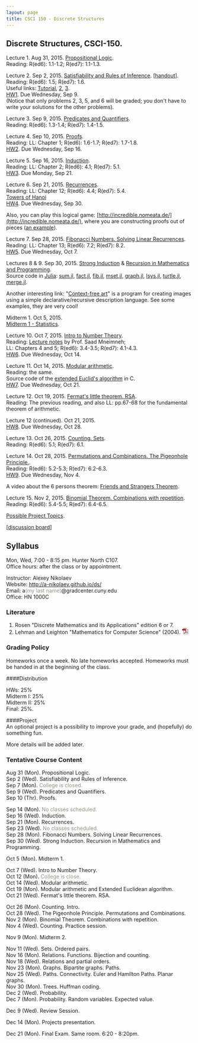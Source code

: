```yaml
---
layout: page
title: CSCI 150 - Discrete Structures
---
```


## Discrete Structures, CSCI-150.

Lecture 1. Aug 31, 2015. [Propositional Logic](/ds/docs/lec1.pdf).   
Reading: R(ed6): 1.1-1.2; R(ed7): 1.1-1.3.   

Lecture 2. Sep 2, 2015. [Satisfiability and Rules of Inference](/ds/docs/lec2.pdf). [[handout](/ds/docs/cc1.pdf)].  
Reading: R(ed6): 1.5; R(ed7): 1.6.  
Useful links:
[Tutorial](http://www.cs.colostate.edu/~cs122/.Fall14/tutorials/tut_3.php),
[2](http://www.millersville.edu/~bikenaga/math-proof/rules-of-inference/rules-of-inference.html),
[3](http://cs.gmu.edu/~henryh/330/Trans-pdf/3.pdf).     
[HW1](/ds/docs/hw1.pdf). Due Wednesday, Sep 9.   
(Notice that only problems 2, 3, 5, and 6 will be graded; you don't have to write your solutions for the other problems).

Lecture 3. Sep 9, 2015. [Predicates and Quantifiers](/ds/docs/lec3.pdf).   
Reading: R(ed6): 1.3-1.4; R(ed7): 1.4-1.5.    

Lecture 4. Sep 10, 2015. [Proofs](/ds/docs/lec4.pdf).  
Reading: LL: Chapter 1; R(ed6): 1.6-1.7; R(ed7): 1.7-1.8.     
[HW2](/ds/docs/hw2.pdf). Due Wednesday, Sep 16. 

Lecture 5. Sep 16, 2015. [Induction](/ds/docs/lec5.pdf).  
Reading: LL: Chapter 2; R(ed6): 4.1; R(ed7): 5.1.    
[HW3](/ds/docs/hw3.pdf). Due Monday, Sep 21.  

Lecture 6. Sep 21, 2015. [Recurrences](/ds/docs/lec6.pdf).    
Reading: LL: Chapter 12; R(ed6): 4.4; R(ed7): 5.4.   
[Towers of Hanoi](http://www.mathsisfun.com/games/towerofhanoi.html)      
[HW4](/ds/docs/hw4.pdf). Due Wednesday, Sep 30.  

Also, you can play this logical game: [http://incredible.nomeata.de/](http://incredible.nomeata.de/), where you are constructing 
proofs out of pieces ([an example](http://i.imgur.com/CFrgtAW.png)).

Lecture 7. Sep 28, 2015. [Fibonacci Numbers. Solving Linear Recurrences](/ds/docs/lec7.pdf).   
Reading: LL: Chapter 13; R(ed6): 7.2; R(ed7): 8.2.   
[HW5](/ds/docs/hw5.pdf). Due Wednesday, Oct 7.  

Lectures 8 & 9. Sep 30, 2015.
[Strong Induction](/ds/docs/lec8.pdf) &
[Recursion in Mathematics and Programming](/ds/docs/lec9.pdf).     
Source code in [Julia](http://julialang.org/):
[sum.jl](/ds/code/sum.jl),
[fact.jl](/ds/code/fact.jl),
[fib.jl](/ds/code/fib.jl),
[mset.jl](/ds/code/mset.jl),
[graph.jl](/ds/code/graph.jl),
[lsys.jl](/ds/code/lsys.jl),
[turtle.jl](/ds/code/turtle.jl),
[merge.jl](/ds/code/merge.jl).    

Another interesting link: "[Context-free art](http://www.contextfreeart.org/)" is a program for creating images 
using a simple declarative/recursive description language. See some examples, they are very cool!

Midterm 1. Oct 5, 2015.    
[Midterm 1 - Statistics](/ds/docs/stats/stats-midterm1.pdf).  

Lecture 10. Oct 7, 2015. [Intro to Number Theory](/ds/docs/lec10.pdf).        
Reading:
[Lecture notes](http://www.cs.hunter.cuny.edu/~saad/courses/dm/notes/note7.pdf) by Prof. Saad Mneimneh;  
LL: Chapters 4 and 5; R(ed6): 3.4-3.5; R(ed7): 4.1-4.3.    
[HW6](/ds/docs/hw6.pdf). Due Wednesday, Oct 14.  

Lecture 11. Oct 14, 2015. [Modular arithmetic](/ds/docs/lec11.pdf).   
Reading: the same.    
Source code of the [extended Euclid's algorithm](http://codepad.org/IOQsqHax) in C.    
[HW7](/ds/docs/hw7.pdf). Due Wednesday, Oct 21.

Lecture 12. Oct 19, 2015. [Fermat's little theorem. RSA](/ds/docs/lec12.pdf).    
Reading: The previous reading, and also LL: pp.67-68 for the fundamental theorem of arithmetic.     

Lecture 12 (continued). Oct 21, 2015.    
[HW8](/ds/docs/hw8.pdf). Due Wednesday, Oct 28.

Lecture 13. Oct 26, 2015. [Counting. Sets](/ds/docs/lec13.pdf).  
Reading: R(ed6): 5.1; R(ed7): 6.1.    

Lecture 14. Oct 28, 2015. [Permutations and Combinations. The Pigeonhole Principle.](/ds/docs/lec14.pdf).      
Reading: R(ed6): 5.2-5.3; R(ed7): 6.2-6.3.     
[HW9](/ds/docs/hw9.pdf). Due Wednesday, Nov 4.

A video about the 6 persons theorem: [Friends and Strangers Theorem](http://www.youtube.com/watch?v=xdiL-ADRTxQ).

Lecture 15. Nov 2, 2015. [Binomial Theorem. Combinations with repetition](/ds/docs/lec15.pdf).    
Reading: R(ed6): 5.4-5.5; R(ed7): 6.4-6.5.     

[Possible Project Topics](/ds/topics.html).    

[[discussion board](/ds/discussion/)]

## Syllabus

Mon, Wed, 7:00 - 8:15 pm. Hunter North C107.  
Office hours: after the class or by appointment.

Instructor: Alexey Nikolaev  
Website: <http://a-nikolaev.github.io/ds/>  
Email: a<span style="color:#969086;">(my last name)</span>@gradcenter.cuny.edu  
Office: HN 1000C  

### Literature
1. Rosen "Discrete Mathematics and its Applications" edition 6 or 7.
2. Lehman and Leighton "Mathematics for Computer Science" (2004).
[![pdf][pdfimg]](/docs/mit-mathcs.pdf)

### Grading Policy
  Homeworks once a week. No late homeworks accepted. Homeworks must be handed in at the beginning of the class.

####Distribution  
  
  HWs: 25%  
  Midterm I: 25%   
  Midterm II: 25%   
  Final: 25%.  

<!--
  The Final is cumulative. *The worst exam out of three will be dropped*, so the total final score is computed as follows:
  
  X = HW * 0.25 + MAX((M1 + M2), (M1 + F), (M2 + F)) * 0.5 * 0.75

  However, you still have to attend and write the final exam,
  even if you already have 100% for the midterms.
-->

####Project    
  An optional project is a possibility to improve your grade, and (hopefully) do something fun.

  More details will be added later.

### Tentative Course Content

Aug 31 (Mon).
Propositional Logic.
<br />
Sep 2 (Wed).
Satisfiability and Rules of Inference.
<br />
Sep 7 (Mon). <span style="color:#969086;">College is closed.</span>
<br />
Sep 9 (Wed).
Predicates and Quantifiers.
<br />
Sep 10 (Thr).
Proofs.

Sep 14 (Mon). <span style="color:#969086;">No classes scheduled.</span>
<br />
Sep 16 (Wed).
Induction.
<br />
Sep 21 (Mon).
Recurrences.
<br />
Sep 23 (Wed). <span style="color:#969086;">No classes scheduled.</span>
<br />
Sep 28 (Mon).
Fibonacci Numbers. Solving Linear Recurrences.
<br />
Sep 30 (Wed).
Strong Induction. Recursion in Mathematics and Programming.


Oct 5 (Mon).
Midterm 1.

Oct 7 (Wed).
Intro to Number Theory.
<br />
Oct 12 (Mon). <span style="color:#969086;">College is close.</span>
<br />
Oct 14 (Wed).
Modular arithmetic.
<br />
Oct 19 (Mon).
Modular arithmetic and Extended Euclidean algorithm.
<br />
Oct 21 (Wed).
Fermat's little theorem. RSA.


Oct 26 (Mon).
Counting. Intro.
<br />
Oct 28 (Wed).
The Pigeonhole Principle. Permutations and Combinations. 
<br />
Nov 2 (Mon).
Binomial Theorem. Combinations with repetition.
<br />
Nov 4 (Wed).
Counting. Practice session. 


Nov 9 (Mon).
Midterm 2.


Nov 11 (Wed).
Sets. Ordered pairs.
<br />
Nov 16 (Mon).
Relations. Functions. Bijection and counting.
<br />
Nov 18 (Wed).
Relations and partial orders. 
<br />
Nov 23 (Mon).
Graphs. Bipartite graphs. Paths.
<br />
Nov 25 (Wed).
Paths. Connectivity. Euler and Hamilton Paths. Planar graphs.
<br />
Nov 30 (Mon).
Trees. Huffman coding.
<br />
Dec 2 (Wed).
Probability.
<br />
Dec 7 (Mon).
Probability. Random variables. Expected value.

Dec 9 (Wed).
Review Session.

Dec 14 (Mon).
Projects presentation.

Dec 21 (Mon). Final Exam. Same room. 6:20 - 8:20pm.

<!--
[HW1](/ds/docs/hw1.pdf). Due Thursday, Jun. 4.   
(Notice that only problems 2, 3, 4, 5, and 6 will be graded; you don't have to write your solutions for the other problems).


Lecture 3. Jun 3, 2015. [Predicates and Quantifiers](/ds/docs/lec3.pdf).   
Reading: R(ed6): 1.3-1.4; R(ed7): 1.4-1.5.    

Lecture 4. Jun 4, 2015. [Proofs](/ds/docs/lec4.pdf).  
Reading: LL: Chapter 1; R(ed6): 1.6-1.7; R(ed7): 1.7-1.8.     
[HW2](/ds/docs/hw2.pdf). Due Monday, Jun. 8. 

Lecture 5. Jun 8, 2015. [Counting. Sets](/ds/docs/lec5.pdf).  
Reading: R(ed6): 5.1; R(ed7): 6.1.    

Lecture 6. Jun 9, 2015. [Permutations and Combinations. The Pigeonhole Principle.](/ds/docs/lec6.pdf).      
Reading: R(ed6): 5.2-5.3; R(ed7): 6.2-6.3.    
[HW3](/ds/docs/hw3.pdf). Due Thrusday, Jun. 11.  

A video about the 6 persons theorem: [Friends and Strangers Theorem](http://www.youtube.com/watch?v=xdiL-ADRTxQ).

Lecture 7. Jun 10, 2015. [Binomial Theorem. Combinations with repetition](/ds/docs/lec7.pdf).    
Reading: R(ed6): 5.4-5.5; R(ed7): 6.4-6.5.     

Lecture 7 (continued). Jun 11, 2015.     
[HW4](/ds/docs/hw4.pdf). Due Monday, Jun. 15.  

Lecture 8. Jun 15, 2015. Counting. Problem solving.
[[problem set with answers](/ds/docs/cc3.pdf)].    

Lecture 9. Jun 16, 2015. [Induction](/ds/docs/lec9.pdf).  
Reading: LL: Chapter 2; R(ed6): 4.1; R(ed7): 5.1.    
[HW5](/ds/docs/hw5.pdf). Due Thursday, Jun. 18.    

Lecture 10. Jun 17, 2015. [Recurrences](/ds/docs/lec10.pdf).    
Reading: LL: Chapter 12; R(ed6): 4.4; R(ed7): 5.4.   
[Towers of Hanoi](http://www.mathsisfun.com/games/towerofhanoi.html)     

Lecture 11. Jun 18, 2015. [Fibonacci Numbers. Solving Linear Recurrences](/ds/docs/lec11.pdf).   
Reading: LL: Chapter 13; R(ed6): 7.2; R(ed7): 8.2.   
[HW6](/ds/docs/hw6.pdf). Due Monday, Jun 22.
(You can use WolframAlpha to check the correctness of your solutions for the linear recurrence problems,
[example1](http://www.wolframalpha.com/input/?i=f%280%29+%3D+1%3B+f%281%29+%3D+-1%3B+f%28n%29+%3D+f%28n-2%29),
[example2](http://www.wolframalpha.com/input/?i=f%280%29+%3D+3%2C+f%281%29+%3D+1%2C+f%28n%29+%3D+4f%28n+%E2%88%92+1%29+%2B+21f%28n+%E2%88%92+2%29)).

[example2](http://www.wolframalpha.com/input/?i=f%281%29+%3D+10%2C+f%282%29+%3D+%E2%88%922%2C+f%28n%29+%3D+f%28n+%E2%88%92+1%29+%2B+12f%28n+%E2%88%92+2%29)) 

Lecture 13. Jun 22, 2015. [Recursion in Mathematics and Programming](/ds/docs/lec13.pdf).     
Source code in [Julia](http://julialang.org/):
[sum.jl](/ds/code/sum.jl),
[fact.jl](/ds/code/fact.jl),
[fib.jl](/ds/code/fib.jl),
[mset.jl](/ds/code/mset.jl),
[graph.jl](/ds/code/graph.jl),
[lsys.jl](/ds/code/lsys.jl),
[turtle.jl](/ds/code/turtle.jl),
[merge.jl](/ds/code/merge.jl).    

Review session and Lecture 12. Jun 23, 2015. [Strong Induction. <del>Catalan Numbers</del>](/ds/docs/lec12.pdf).  
Reading: LL: Chapter 3; R(ed6): 4.2; R(ed7): 5.2.  

Midterm 1. Jun 24, 2015.   
Covers Lectures 1 - 11. Two practice exams are posted on Blackboard.   
No notes and no books allowed, you will be given a formula sheet with the equivalence formulas and the inference rules.     
[Midterm 1 - Statistics](/ds/docs/stats/stats-midterm1.pdf).  

Lecture 14. Jun 25, 2015. [Intro to Number Theory](/ds/docs/lec14.pdf).        
Reading:
[Lecture notes](http://www.cs.hunter.cuny.edu/~saad/courses/dm/notes/note7.pdf) by Prof. Saad Mneimneh;  
LL: Chapters 4 and 5; R(ed6): 3.4-3.5; R(ed7): 4.1-4.3.    
[HW7](/ds/docs/hw7.pdf). Due Monday, Jun 29.

Lecture 15. Jun 29, 2015. [Modular arithmetic](/ds/docs/lec15.pdf).   
Reading: the same.    
Source code of the [extended Euclid's algorithm](http://codepad.org/IOQsqHax) in C.    

Lecture 16. Jun 30, 2015. [RSA. The fundamental theorem of arithmetic](/ds/docs/lec16.pdf).    
Reading: The previous slides for RSA, and LL: pp.67-68 for the fundamental theorem of arithmetic.     
[HW8](/ds/docs/hw8.pdf). Due Thursday, Jul 2.

Lecture 16 (continued). Jul 1, 2015.

Lecture 17. Jul 2, 2015. [Sets. Ordered pairs](/ds/docs/lec17.pdf).  
Reading: R(ed6): 2.1-2.2; R(ed7): 2.1-2.2.    
[HW9](/ds/docs/hw9.pdf). Due Monday, Jul 6.   

Lecture 18. Jul 6, 2015. [Relations. Functions. Bijection and counting](/ds/docs/lec18.pdf).   
Reading: R(ed6): 2.3, 8.1; R(ed7): 2.3, 9.1; LL: Chapter 14.   
Also: [Bijections](http://yufeizhao.com/olympiad/bijections.pdf) by Yufei Zhao.   

Lecture 19. Jul 7, 2015. [Partial orders](/ds/docs/lec19.pdf).   
Reading: LL: Chapter 9.  R(ed6): 8.1, 8.6; R(ed7): 9.1, 9.6.   
[HW10](/ds/docs/hw10.pdf). Due Thursday, Jul 9.   

Lecture 20. Jul 8, 2015. [Graphs. Bipartite graphs. Paths](/ds/docs/lec20.pdf).   
Reading: R(ed6): 9.1-9.3, 9.8; R(ed7): 10.1-10.3, 10.8; LL: Chapters 6, 7.     

Lecture 21. Jul 9, 2015. [Paths. Connectivity. Euler and Hamilton Paths. Planar graphs](/ds/docs/lec21.pdf).    
Reading: R(ed6): 9.4-9.7; R(ed7): 10.4-10.7; LL: Chapters 6, 7.    
[HW11](/ds/docs/hw11.pdf). Due Monday, Jul 13.   

Lecture 22. Jul 13, 2015. [Trees. Huffman coding](/ds/docs/lec22.pdf).   
Reading: R(ed6): 10.1-10.2; R(ed7): 11.1-11.2; LL: Chapters 6, 7.    

Lecture 23. Jul 14, 2015. Probability.   
No slides, only [supplementary notes](/ds/docs/cc4.pdf).   
Reading: R(ed6): 6.2 ; R(ed7): 7.2. LL: Chapters 18, 19.    
[HW12](/ds/docs/hw12.pdf). Due Monday, Jul 20.   

Lecture 24. Conditional probability. Independent Bernoulli trials.   
Reading: the same.

Midterm 2. Jul 16, 2015.     

* Covers lectures from 14 to 24. (There will be one simple question on probability).
* For this exam, you can prepare a **formula sheet** (a standard piece of paper, Letter size or A4), you can write on both sides.
The formula sheet should be handed in after the exam.
* Practice exams are posted on Blackboard.      

[Midterm 2 - Statistics](/ds/docs/stats/stats-midterm2.pdf).  


Lecture 25. Jul 20, 2014. Probability. Random variables. Expected value.    
Also maybe: [Lambda calculus](/ds/docs/lec25.pdf).    
Reading: the same.

Lecture 26. Jul 21, 2014. [Cardinality of infinite sets. Diagonalization argument](/ds/docs/lec26.pdf).  
Reading (Cardinality of infinite sets): R(ed6):n/a; R(ed7): 2.5.   
Also: [Counting and cardinality](http://www.millersville.edu/~bikenaga/math-proof/cardinality/cardinality.pdf) lecture notes by Bruce Ikenaga.    

-->

<!--

Lecture 19. Apr 17, 2015. Functions (continued). [Partial orders](/ds/docs/lec19.pdf).   
Reading (Partial orders): LL: Chapter 9.  R(ed6): 8.1, 8.6; R(ed7): 9.1, 9.6.   
[HW9](/ds/docs/hw9.pdf). Due Friday, Apr 24.   
[HW9-Bonus](/ds/docs/hw9bonus.pdf). Due Friday, Apr 24.

Lecture 20. Apr 21, 2015. [Graphs. Bipartite graphs. Paths](/ds/docs/lec20.pdf).   
Reading: R(ed6): 9.1-9.3, 9.8; R(ed7): 10.1-10.3, 10.8; LL: Chapters 6, 7.     

Lecture 21. Apr 24, 2015. [Paths. Connectivity. Euler and Hamilton Paths. Planar graphs](/ds/docs/lec21.pdf).    
Reading: R(ed6): 9.4-9.7; R(ed7): 10.4-10.7; LL: Chapters 6, 7.    
[HW10](/ds/docs/hw10.pdf). Due Friday, May 1.   

Lecture 22. Apr 28, 2015. [Trees. Huffman coding](/ds/docs/lec22.pdf).   
Reading: R(ed6): 10.1-10.2; R(ed7): 11.1-11.2; LL: Chapters 6, 7.    

Lecture 23. May 1, 2015. Trees and Huffman coding (Continued).    
[HW11](/ds/docs/hw11.pdf). (This is a big homework (Trees + Probability) and it will be x2 points worth).    
Due Friday, May 15.   

Lecture 24. May 5, 2015. Probability.   
No slides, only [supplementary notes](/ds/docs/cc4.pdf).   
Reading: R(ed6): 6.2 ; R(ed7): 7.2. LL: Chapters 18, 19.

Midterm 2. May 8, 2015.     

* Covers lectures from 14 to 24. (There will be one simple question on probability).
* For this exam, you can prepare a **formula sheet** (a standard piece of paper, Letter size or A4), you can write on both sides.
The formula sheet should be handed in after the exam.
* Practice exams are posted on Blackboard.      

[Midterm 2 - Statistics](/ds/docs/stats/stats-midterm2.pdf).  

Lecture 25. May 12, 2015. Probability 2.

Projects presentation. May 15, 2014.    
[Information for the speakers](/ds/talks.html).    
[Possible Project Topics](/ds/topics.html).    
[Schedule](/ds/presentation.html).

By Sunday, May 17, your letter grade for everything except for the Final exam will be posted on Blackboard.
The results of the Final will improve this grade if you do better than on one of the midterms.

Final Exam. Tuesday. May 19. 9:00 - 11:00 am. The same room. 
Cumulative. You will be provided with a formula sheet with the logical equivalences and the inference rules.   
You can prepare **your own formula sheet** (a standard piece of paper, Letter size or A4), you can write on both sides.
The formula sheet should be handed in after the exam.    
Practice exams are posted on Blackboard.
-->

<!--

Lecture 5. Sep 17, 2014. [Induction](/ds/docs/lec5.pdf).  
Reading: LL: Chapter 2; R(ed6): 4.1; R(ed7): 5.1.    
[HW3](/ds/docs/hw3.pdf). Due Monday, Sep 29 <s>Wednesday, Sep 24</s>.       
Because there is no classes on Wednesday, the homework is due Monday, September 29.    

Lecture 6. Sep 22, 2014. [Recurrences](/ds/docs/lec6.pdf).    
Reading: LL: Chapter 12; R(ed6): 4.4; R(ed7): 5.4.   
[Towers of Hanoi](http://www.mathsisfun.com/games/towerofhanoi.html)     
You will get another, rather short, homework this Wednesday, and it will be due next Wednesday.     
[HW4](/ds/docs/hw4.pdf). Due Wednesday, Oct 1.       

Lecture 7. Sep 29, 2014. [Fibonacci Numbers. Solving Linear Recurrences](/ds/docs/lec7.pdf).   
Reading: LL: Chapter 13; R(ed6): 7.2; R(ed7): 8.2.   

Lecture 8. Oct 1, 2014. [Recursion in Mathematics and Programming](/ds/docs/lec8.pdf).   
Source code in [Julia](http://julialang.org/):
[sum.jl](/ds/code/sum.jl),
[fact.jl](/ds/code/fact.jl),
[fib.jl](/ds/code/fib.jl),
[mset.jl](/ds/code/mset.jl),
[graph.jl](/ds/code/graph.jl),
[lsys.jl](/ds/code/lsys.jl),
[turtle.jl](/ds/code/turtle.jl),
[merge.jl](/ds/code/merge.jl).     
[HW5](/ds/docs/hw5.pdf). Due Wednesday, Oct 8.    
WolframAlpha can be useful to check the correctness of your solutions,
[example1](http://www.wolframalpha.com/input/?i=f%280%29+%3D+1%3B+f%281%29+%3D+-1%3B+f%28n%29+%3D+f%28n-2%29),
[example2](http://www.wolframalpha.com/input/?i=f%280%29+%3D+3%2C+f%281%29+%3D+1%2C+f%28n%29+%3D+4f%28n+%E2%88%92+1%29+%2B+21f%28n+%E2%88%92+2%29).

Midterm I. Oct 6, 2014.    
Covers lectures from 1 to 7. No books, no notes allowed. 
You will be provided with a 
formula sheet with the logical equivalences and the inference rules.   

A **Practice exam** is posted on Blackboard. I will try to post the solutions for it by Saturday.   

Some of you asked for **office hours this Friday** (October 3). I will be available after 5pm, if you need help. If it's possible, email in advance,
so I can plan my day better.

[Midterm I - Statistics](/ds/docs/stats/stats-midterm1.pdf).  

Lecture 9. Oct 8, 2014. [Counting. Sets](/ds/docs/lec9.pdf).  
Reading: R(ed6): 5.1; R(ed7): 6.1.   
[HW6](/ds/docs/hw6.pdf). Due Wednesday, Oct 15.    

Lecture 10. Oct 15, 2014. [Permutations and Combinations. The Pigeonhole Principle.](/ds/docs/lec10.pdf).  
Reading: R(ed6): 5.2-5.3; R(ed7): 6.2-6.3.    
[HW7](/ds/docs/hw7.pdf). Due Wednesday, Oct 22.    

There is a nice math video, watch it if you have time: [Friends and Strangers Theorem](http://www.youtube.com/watch?v=xdiL-ADRTxQ).
It's related to the next class (the pigeonhole principle).

Lecture 11. Oct 20, 2014. [Binomial Theorem. Combinations with repetition](/ds/docs/lec11.pdf).    
Reading: R(ed6): 5.4-5.5; R(ed7): 6.4-6.5.  

Lecture 12. Oct 22, 2014. Counting. Problem solving.
[[problem set with answers](/ds/docs/cc3.pdf)].    
[HW8](/ds/docs/hw8.pdf). Due Wednesday, Oct 29.    

Lecture 13. Oct 27, 2014. [Intro to Number Theory](/ds/docs/lec13.pdf).        
Reading:
[Lecture notes](http://www.cs.hunter.cuny.edu/~saad/courses/dm/notes/note7.pdf) by Prof. Saad Mneimneh;  
LL: Chapters 4 and 5; R(ed6): 3.4-3.5; R(ed7): 4.1-4.3.   

Lecture 14. Oct 29, 2014. [Modular arithmetic](/ds/docs/lec14.pdf).   
Reading: the same.    
Source code of the [extended Euclid's algorithm](http://codepad.org/IOQsqHax) in C.    
[HW9](/ds/docs/hw9.pdf). Due Wednesday, Nov 5. 

Lecture 15. Nov 3, 2014. [Fermat’s little theorem. RSA](/ds/docs/lec15.pdf).  
Reading: the same.   

Lecture 16. Nov 5, 2014. RSA. The fundamental theorem of arithmetic.    
Reading: The previous slides for RSA, and LL: pp.67-68 for the fundamental theorem of arithmetic.     
[HW10](/ds/docs/hw10.pdf). Due Monday, Nov 17. 

Review Session. Nov 10, 2014.

Midterm II. Nov 12, 2014.    

* Covers lectures from 9 to 16 (although the proofs in the Lecture 16 are not that important).
* For this exam, you can prepare a **formula sheet** (a standard piece of paper, Letter size or A4), you can write on both sides.
The formula sheet should be handed in after the exam.
* On Friday, Nov 7, I have office hours after 5:30 pm until 9:00pm.   
* A practice exam will be posted on Blackboard by Friday.

[Midterm II - Statistics](/ds/docs/stats/stats-midterm2.pdf).  

Lecture 17. Nov 17, 2014. [Sets. Ordered pairs](/ds/docs/lec17.pdf).  
Reading: R(ed6): 2.1-2.2; R(ed7): 2.1-2.2.    

Lecture 18. Nov 19, 2014. [Relations. Functions. Bijection and counting](/ds/docs/lec18.pdf).   
Reading: R(ed6): 2.3, 8.1; R(ed7): 2.3, 9.1; LL: Chapter 14.   
Also: [Bijections](http://yufeizhao.com/olympiad/bijections.pdf) by Yufei Zhao.   
[HW11](/ds/docs/hw11.pdf). Due Wednesday, Nov 26.   
[HW11-Bonus](/ds/docs/hw11bonus.pdf). Due Monday, Dec 1.

Lecture 19. Nov 24, 2014. [Partial orders.](/ds/docs/lec19.pdf).   
Reading (Partial orders): LL: Chapter 9.  R(ed6): 8.1, 8.6; R(ed7): 9.1, 9.6.   

Lecture 20. Nov 26, 2014. [Graphs. Bipartite graphs. Paths](/ds/docs/lec20.pdf).   
Reading: R(ed6): 9.1-9.3, 9.8; R(ed7): 10.1-10.3, 10.8; LL: Chapters 6, 7.     
[HW12](/ds/docs/hw12.pdf). Due Wednesday, Dec 3.   

Lecture 21. Dec 1, 2014. [Paths. Connectivity. Euler and Hamilton Paths. Planar graphs](/ds/docs/lec21.pdf).   
Reading: R(ed6): 9.4-9.7; R(ed7): 10.4-10.7; LL: Chapters 6, 7.    

Lecture 22. Dec 3, 2014. [Trees. Huffman coding](/ds/docs/lec22.pdf).   
Reading: R(ed6): 10.1-10.2; R(ed7): 11.1-11.2; LL: Chapters 6, 7.    
[HW13](/ds/docs/hw13.pdf). Due Wednesday, Dec 10.   

Lecture 23. Dec 08, 2014. Probability.    
No slides, only [supplementary notes](/ds/docs/cc4.pdf).   
Reading: R(ed6): 6.2 ; R(ed7): 7.2. LL: Chapters 18, 19.

Lecture 24. Dec 10, 2014. Probability. Review session.  
Reading: R(ed6): 6.2, 6.4 ; R(ed7): 7.2, 7.4. LL: Chapters 18-22.    
[HW14](/ds/docs/hw14.pdf). Due Monday, Dec 15.   
The deadline can be extended until Wednesday, if you want. In that case, tell me
on Monday that you are going to submit it on Wednesday. Then, bring it to my office
1000C (I plan to be there after 1pm) or email.

Projects presentation. Dec 15, 2014.    
[Schedule](/ds/presentation.html).   
[Information for the speakers](/ds/talks.html).      
[Possible Project Topics](/ds/topics.html).     
Also, all speakers, please send me the title of your project at least a few hours in advance.

Final Exam. Monday, Dec 22, 2014. 6:20 - 8:20 pm. The same room.     
Covers lectures 17-24. You can prepare a **formula sheet** (a standard piece of paper, Letter size or A4), you can write on both sides.
The formula sheet should be handed in after the exam. A practice exam will be posted on Blackboard.

-->

<!--
Lecture 5. Jun 9, 2014. [Counting. Sets](/ds/docs/lec5.pdf).  
Reading: R(ed6): 5.1; R(ed7): 6.1.   

There is a nice math video, watch it if you have time: [Friends and Strangers Theorem](http://www.youtube.com/watch?v=xdiL-ADRTxQ).
It's related to next Tuesday's class.

Lecture 6. Jun 10, 2014. [The Pigeonhole Principle. Permutations and Combinations.](/ds/docs/lec6.pdf).  
Reading: R(ed6): 5.2-5.3; R(ed7): 6.2-6.3.    
[HW3](/ds/docs/hw3.pdf). Due Thursday, Jun 12.

Lecture 7. Jun 11, 2014. Binomial Theorem. Combinations with repetition.    
(Continue the lecture 6 slides).    
Reading: R(ed6): 5.4-5.5; R(ed7): 6.4-6.5.  

Lecture 8. Jun 12, 2014. Counting. Problem solving.
[[problem set with answers](/ds/docs/cc3.pdf)].   
Reading: R(ed6): 5.1-5.6; R(ed7): 6.1-6.6.     
[HW4](/ds/docs/hw4.pdf). Due Monday, Jun 16.   
The Thursday's class problems set with answers is available, see link above.  
You can use WolframAlpha as a universal calculator, [example](http://www.wolframalpha.com/input/?i=%2810+choose+5%29+%2B+10!).

Lecture 9. Jun 16, 2014. [Induction](/ds/docs/lec9.pdf).  
Reading: LL: Chapter 2; R(ed6): 4.1; R(ed7): 5.1.  

Lecture 10. Jun 17, 2014. [Recurrences](/ds/docs/lec10.pdf).  
Reading: LL: Chapter 12; R(ed6): 4.4; R(ed7): 5.4.   
[Towers of Hanoi](http://www.mathsisfun.com/games/towerofhanoi.html)    
[HW5](/ds/docs/hw5.pdf). Due Thursday, Jun 19.

Lecture 11. Jun 18, 2014. [Fibonacci Numbers. Solving Linear Recurrences](/ds/docs/lec11.pdf).   
Reading: LL: Chapter 13; R(ed6): 7.2; R(ed7): 8.2.   

Lecture 12. Jun 19, 2014. [Strong Induction. Catalan Numbers](/ds/docs/lec12.pdf).  
Reading: LL: Chapter 3; R(ed6): 4.2; R(ed7): 5.2.  
["Catalan numbers"](http://mathcircle.berkeley.edu/BMC6/pdf0607/catalan.pdf) by Tom Davis.   
[HW6](/ds/docs/hw6.pdf). Due Monday, Jun 23.    
WolframAlpha can be useful to check the correctness of your solutions,
[see an example](http://www.wolframalpha.com/input/?i=f%280%29+%3D+1%3B+f%281%29+%3D+-1%3B+f%28n%29+%3D+f%28n-2%29).

Review session. Jun 23, 2014.    

Midterm I. Jun 24, 2014.    
Covers Lectures 1 - 11.    
A practice exam (an actual midterm exam from the last semester) is posted on Blackboard 
(in the "Course Materials" section). If you don't have access to the Blackboard, ask me to
send you the PDF by email.    
[Statistics](/ds/docs/stats/stats-midterm1.pdf).  

Lecture 13. Jun 25, 2014. [Recursion in Mathematics and Programming](/ds/docs/lec13.pdf).   
Source code in [Julia](http://julialang.org/):   
[sum.jl](/ds/code/sum.jl),
[fact.jl](/ds/code/fact.jl),
[fib.jl](/ds/code/fib.jl),
[mset.jl](/ds/code/mset.jl),
[graph.jl](/ds/code/graph.jl),
[lsys.jl](/ds/code/lsys.jl),
[turtle.jl](/ds/code/turtle.jl),
[merge.jl](/ds/code/merge.jl).


Lecture 14. Jun 26, 2014. [Intro to Number Theory](/ds/docs/lec14.pdf).  
Reading: 
[Lecture notes](http://www.cs.hunter.cuny.edu/~saad/courses/dm/notes/note7.pdf) by Prof. Saad Mneimneh;  
LL: Chapters 4 and 5; R(ed6): 3.4-3.5; R(ed7): 4.1-4.3.   
[HW7](/ds/docs/hw7.pdf). Due Monday, Jun 30.

Lecture 15. Jun 30, 2014. [Modular arithmetic](/ds/docs/lec15.pdf).   
Reading: the same.    
Source code of the [extended Euclid's algorithm](http://codepad.org/IOQsqHax) in C.    
[HW8](/ds/docs/hw8.pdf). Due Thursday, Jul 3.

Lecture 16. Jul 1, 2014. [Fermat’s little theorem. RSA](/ds/docs/lec16.pdf).  
Reading: the same.   

Lecture 17. Jul 3, 2014. [Sets. Ordered pairs](/ds/docs/lec17.pdf).  
Reading: R(ed6): 2.1-2.2; R(ed7): 2.1-2.2.    
[HW9](/ds/docs/hw9.pdf). Due Monday, Jul 7.

Lecture 18. Jul 7, 2014. [Relations. Functions. Bijection and counting](/ds/docs/lec18.pdf).   
Reading: R(ed6): 2.3, 8.1; R(ed7): 2.3, 9.1; LL: Chapter 14.   
Also: [Bijections](http://yufeizhao.com/olympiad/bijections.pdf) by Yufei Zhao.   
[HW10](/ds/docs/hw10.pdf). Due Thursday, Jul 10.

Lecture 19. Jul 8, 2014. [Partial orders.](/ds/docs/lec19.pdf).   
Reading (Partial orders): LL: Chapter 9.  R(ed6): 8.1, 8.6; R(ed7): 9.1, 9.6.   

Lecture 20. Jul 9, 2014. [Graphs. Bipartite graphs. Paths](/ds/docs/lec20.pdf).   
Reading: R(ed6): 9.1-9.3, 9.8; R(ed7): 10.1-10.3, 10.8; LL: Chapters 6, 7. 

Lecture 21. Jul 10, 2014. [Paths. Connectivity. Euler and Hamilton Paths. Planar graphs](/ds/docs/lec21.pdf).   
Reading: R(ed6): 9.4-9.7; R(ed7): 10.4-10.7; LL: Chapters 6, 7.    
[HW11](/ds/docs/hw11.pdf). Due Monday, Jul 14.

Lecture 22. Jul 14, 2014. [Trees. Huffman coding](/ds/docs/lec22.pdf).   
Reading: R(ed6): 10.1-10.2; R(ed7): 11.1-11.2; LL: Chapters 6, 7.    
[HW12](/ds/docs/hw12.pdf). Due Monday, Jul 21. (it is due next Monday, not Thursday!).

Lecture 23. Jul 15, 2014. Probability.    
No slides, only [supplementary notes](/ds/docs/cc4.pdf).   
Reading: R(ed6): 6.2 ; R(ed7): 7.2. LL: Chapters 18, 19.

Review Session. Jul 16, 2014.

Midterm II. Jul 17, 2014.   
A practice exam is posted on Blackboard. Covers Lectures 14 - 22 (Probability will not be in the test).   
[Statistics](/ds/docs/stats/stats-midterm2.pdf). Your projected grades are posted in Blackboard.

Lecture 24. Jul 21, 2014. Probability. Independent events and Bernoulli trials. Random variables. Expected value.  
Reading: R(ed6): 6.2, 6.4 ; R(ed7): 7.2, 7.4. LL: Chapters 18-22.   
[Probability problem set](/ds/docs/prob.pdf). This is not a real homework, but just a set of problems on Probability for you
to practice before the Final exam.

Lecture 25. Jul 22, 2014. Probability. Random variables. Expected value. 

Lecture 26. Jul 23, 2014. [Cardinality of infinite sets. Diagonalization argument](/ds/docs/lec26.pdf).  
Reading (Cardinality of infinite sets): R(ed6):n/a; R(ed7): 2.5.   
Also: [Counting and cardinality](http://www.millersville.edu/~bikenaga/math-proof/cardinality/cardinality.pdf) lecture notes by Bruce Ikenaga.    

Final exam. Jul 24, 2014. Cumulative. Covers almost everything: Lectures 1-12, 14-25, and most likely excluding Lecture 26.  

-->

<!--
Lecture 19. Apr 4, 2014. [Partial orders. Cardinality of infinite sets. Diagonalization argument](/ds/docs/lec19.pdf).   
Reading (Partial orders): LL: Chapter 9.  R(ed6): 8.1, 8.6; R(ed7): 9.1, 9.6.   
Reading (Cardinality of infinite sets): R(ed6):n/a; R(ed7): 2.5.   
Also: [Counting and cardinality](http://www.millersville.edu/~bikenaga/math-proof/cardinality/cardinality.pdf) lecture notes by Bruce Ikenaga.    
[HW9](/ds/docs/hw9.pdf). Due Friday, Apr 11.

Lecture 22. Apr 25, 2014. [Trees. Huffman coding](/ds/docs/lec22.pdf).   
Reading: R(ed6): 10.1-10.2; R(ed7): 11.1-11.2; LL: Chapters 6, 7.    
[HW11](/ds/docs/hw11.pdf). Due Friday, May 2.

Lecture 23. Apr 29, 2014. Probability.    
No slides, only [supplementary notes](/ds/docs/cc4.pdf).   
Reading: R(ed6): 6.2 ; R(ed7): 7.2. LL: Chapters 18, 19.

Lecture 24. May 2, 2014. Probability. Random variables. Expected value.  
Reading: R(ed6): 6.2, 6.4 ; R(ed7): 7.2, 7.4. LL: Chapters 18-22.   
[HW12](/ds/docs/hw12.pdf). Due Tuesday, May 13 (Last class). 

[Statistics: Z1 and M1+Z1](/ds/docs/stats2.pdf)  
Z1 = Homeworks 1-8. Maximum you could get = 0.167.  
M1+Z1 = Midterm 1 + Homeworks 1-8. Maximum = 0.54167.   
(These scores are posted on Blackboard).

Review Session. May 6, 2014. [Problem set](/ds/docs/cc5.pdf)  

Midterm 2. May 9, 2014.   
The practice exam is posted on Blackboard. It was the final exam last semester,
so it was made to be 2 hours long. Your midterm will be shorter, of course.
Also, since we did not spend a lot of time on countable/uncountable sets,
you will not get problems on this topic. So, don't worry that problem 5 looks a bit cryptic for you.
(Although, you have enough knowledge to solve it, actually).    
[Midterm Statistics](/ds/docs/stats-midterm2.pdf)

Projects presentation. May 13, 2014.    
[Possible Project Topics](/ds/topics.html).    
[Information for the speakers](/ds/talks.html).    
[Schedule](/ds/presentation.html).


Final Exam. May 19, 2014 (Notice, this is Monday). 9:00 - 11:00am. The same room.
-->


<!--
  If your total grade X = HWs + Exams is a number between 0 and 1, and if your grade for the project is P (again, a number between 0 and 1), 
  then the additive bonus is 0.1 * P * (1-X/2). Effectively, it gives you a bonus between 5% and 10%, depending on your 
  total grade X. 

  Your project topic should be formulated no later than November 15. I will post more information about choosing a project later.

  There are two midterms and the final. When computing the final grade,
  only two best exams out of three are counted, and
  the worst is dropped:

  X = HW * 0.25 + MAX((M1 + M2), (M1 + F), (M2 + F)) * 0.5 * 0.75

  However, you still have to attend and write the final exam,
  even if you already have 100% for the midterms.
-->

<!--
### Tentative Course Content

Jun 1 (Mon).
Propositional Logic.
<br />
Jun 2 (Tue).
Satisfiability and Rules of Inference.
<br />
Jun 3 (Wed).
Predicates and Quantifiers.
<br />
Jun 4 (Thr).
Proofs.

Jun 8 (Mon).
Counting. Intro.
<br />
Jun 9 (Tue).
The Pigeonhole Principle. Permutations and Combinations. 
<br />
Jun 10 (Wed).
Binomial Theorem. Combinations with repetition.
<br />
Jun 11 (Thr).
Counting. Practice session. 


Jun 15 (Mon).
Induction.
<br />
Jun 16 (Tue).
Recurrences.
<br />
Jun 17 (Wed).
Fibonacci Numbers. Solving Linear Recurrences.
<br />
Jun 18 (Thr).
Strong Induction. Catalan Numbers.

Jun 22 (Mon).
Recursion in Mathematics and Programming.
<br />
Jun 23 (Tue).
Review session.

Jun 24 (Wed).
Midterm 1.

Jun 25 (Thr).
Intro to Number Theory.

Jun 29 (Mon).
Modular arithmetic.
<br />
Jun 30 (Tue).
Modular arithmetic and Extended Euclidean algorithm.
<br />
Jul 1 (Wed).
Fermat's little theorem. RSA.
<br />
Jul 2 (Thr).
Sets. Ordered pairs.

Jul 6 (Mon).
Relations. Functions. Bijection and counting.
<br />
Jul 7 (Tue).
Relations and partial orders. 
<br />
Jul 8 (Wed).
Graphs. Bipartite graphs. Paths.
<br />
Jul 9 (Thr).
Paths. Connectivity. Euler and Hamilton Paths. Planar graphs.

Jul 13 (Mon).
Trees. Huffman coding.
<br />
Jul 14 (Tue).
Probability.
<br />
Jul 15 (Wed).
Probability. Random variables. Expected value.


Jul 16 (Thr).
Midterm 2.

Jul 20 (Mon).
Infinity. Countable and uncountable sets. Diagonalization.
<br />
Jul 21 (Tue).
Computation with functions. Lambda calculus. 
<br />
Jul 22 (Wed).
Review Session.

Jul 23 (Thr). Final Exam.  

-->

<!--
Mon 07/21
Probability. Expected value.
<br />
Tue 07/22. 
Infinity. Countable and uncountable sets. Diagonalization.
<br />
Wed 07/23. 
Computation with functions. Lambda calculus. Review session.
<br />
Thr 07/24.
Final Exam.
-->

[pdfimg]: /img/pdf1.png
[fbimg]: /img/fb.png

